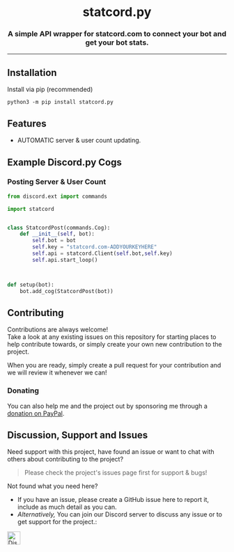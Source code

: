 <h1 align="center" id="statcordpy">
    statcord.py
</h1>

<h3 align="center">A simple API wrapper for statcord.com  to connect your bot and get your bot stats.</h3>



----

<!-- Content -->
## Installation

Install via pip (recommended)

```Shell
python3 -m pip install statcord.py
```

## Features

* AUTOMATIC server & user count updating.

## Example Discord.py Cogs

### Posting Server & User Count

```Python
from discord.ext import commands

import statcord


class StatcordPost(commands.Cog):
    def __init__(self, bot):
        self.bot = bot
        self.key = "statcord.com-ADDYOURKEYHERE"
        self.api = statcord.Client(self.bot,self.key)
        self.api.start_loop()



def setup(bot):
    bot.add_cog(StatcordPost(bot))

```

## Contributing

Contributions are always welcome!\
Take a look at any existing issues on this repository for starting places to help contribute towards, or simply create your own new contribution to the project.

When you are ready, simply create a pull request for your contribution and we will review it whenever we can!

### Donating

You can also help me and the project out by sponsoring me through a [donation on PayPal](http://paypal.me/deltafloof).


## Discussion, Support and Issues

Need support with this project, have found an issue or want to chat with others about contributing to the project?
> Please check the project's issues page first for support & bugs!

Not found what you need here?

* If you have an issue, please create a GitHub issue here to report it, include as much detail as you can.
* _Alternatively,_ You can join our Discord server to discuss any issue or to get support for the project.:

<a href="http://statcord.com/discord" target="_blank">
    <img src="https://discordapp.com/api/guilds/608711879858192479/embed.png" alt="Discord" height="30">
</a>
